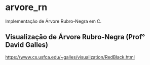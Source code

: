 # arvore_rn
Implementação de Árvore Rubro-Negra em C.

## Visualização de Árvore Rubro-Negra (Prof° David Galles)
https://www.cs.usfca.edu/~galles/visualization/RedBlack.html
